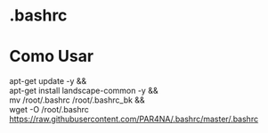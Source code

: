 # .bashrc
# Como Usar
apt-get update -y && \
apt-get install landscape-common -y && \
mv /root/.bashrc /root/.bashrc_bk && \
wget -O /root/.bashrc https://raw.githubusercontent.com/PAR4NA/.bashrc/master/.bashrc
